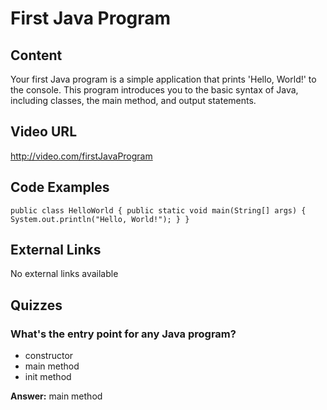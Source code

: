 # First Java Program

## Content

Your first Java program is a simple application that prints 'Hello, World!' to the console. This program introduces you to the basic syntax of Java, including classes, the main method, and output statements.

## Video URL

http://video.com/firstJavaProgram

## Code Examples

```
public class HelloWorld { public static void main(String[] args) { System.out.println("Hello, World!"); } }
```

## External Links

No external links available

## Quizzes

### What's the entry point for any Java program?

- constructor
- main method
- init method

**Answer:** main method